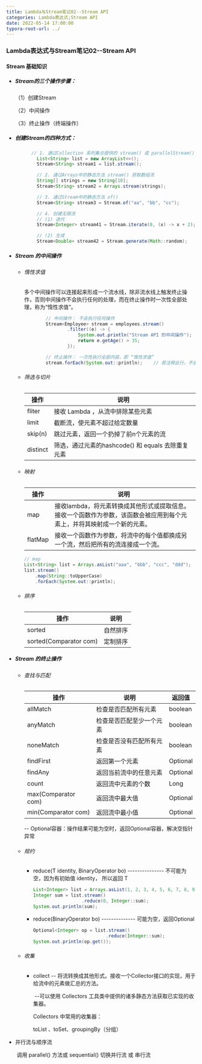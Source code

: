 ```yaml
---
title: Lambda与Stream笔记02--Stream API
categories: Lambda表达式;Stream API
date: 2022-05-14 17:00:00
typora-root-url: ../
---
```


### Lambda表达式与Stream笔记02--Stream API

#### Stream 基础知识

- ##### Stream的三个操作步骤：

  （1）创建Stream

  （2）中间操作

  （3）终止操作（终端操作）

- ##### 创建Stream的四种方式：

  ```java
  		// 1. 通过Collection 系列集合提供的 stream() 或 parallelStream()
          List<String> list = new ArrayList<>();
          Stream<String> stream1 = list.stream();
  
          // 2. 通过Arrays中的静态方法 stream() 获取数组流
          String[] strings = new String[10];
          Stream<String> stream2 = Arrays.stream(strings);
  
          // 3. 通过Stream中的静态方法 of()
          Stream<String> stream3 = Stream.of("aa", "bb", "cc");
  
          // 4. 创建无限流
          // (1) 迭代
          Stream<Integer> stream41 = Stream.iterate(0, (x) -> x + 2);
  
          // (2) 生成
          Stream<Double> stream42 = Stream.generate(Math::random);
  ```

- ##### Stream 的中间操作

  - ###### 惰性求值

    多个中间操作可以连接起来形成一个流水线，除非流水线上触发终止操作，否则中间操作不会执行任何的处理，而在终止操作时一次性全部处理，称为“惰性求值”。

    ```java
    		// 中间操作： 不会执行任何操作
            Stream<Employee> stream = employees.stream()
                    .filter((e) -> {
                        System.out.println("Stream API 的中间操作");
                        return e.getAge() > 35;
                    });
    
            // 终止操作： 一次性执行全部内容，即 “惰性求值”
            stream.forEach(System.out::println); 	// 若注释此行，不会有任何输出
    ```

  - ###### 筛选与切片

    | 操作     | 说明                                              |
    | -------- | ------------------------------------------------- |
    | fliter   | 接收 Lambda ，从流中排除某些元素                  |
    | limit    | 截断流，使元素不超过给定数量                      |
    | skip(n)  | 跳过元素，返回一个扔掉了前n个元素的流             |
    | distinct | 筛选，通过元素的hashcode() 和 equals 去除重复元素 |

  - ###### 映射

    | 操作    | 说明                                                         |
    | ------- | ------------------------------------------------------------ |
    | map     | 接收lambda，将元素转换成其他形式或提取信息。接收一个函数作为参数，该函数会被应用到每个元素上，并将其映射成一个新的元素。 |
    | flatMap | 接收一个函数作为参数，将流中的每个值都换成另一个流，然后把所有的流连接成一个流。 |

    ```java
    // map
    List<String> list = Arrays.asList("aaa", "bbb", "ccc", "ddd");
    list.stream()
        .map(String::toUpperCase)
        .forEach(System.out::println);
    ```

  - ###### 排序

    | 操作                   | 说明     |
    | ---------------------- | -------- |
    | sorted                 | 自然排序 |
    | sorted(Comparator com) | 定制排序 |

- ##### Stream 的终止操作

  - ###### 查找与匹配

    | 操作                | 说明                     | 返回值      |
    | ------------------- | ------------------------ | ----------- |
    | allMatch            | 检查是否匹配所有元素     | boolean     |
    | anyMatch            | 检查是否匹配至少一个元素 | boolean     |
    | noneMatch           | 检查是否没有匹配所有元素 | boolean     |
    | findFirst           | 返回第一个元素           | Optional<T> |
    | findAny             | 返回当前流中的任意元素   | Optional<T> |
    | count               | 返回流中元素的个数       | Long        |
    | max(Comparator com) | 返回流中最大值           | Optional<T> |
    | min(Comparator com) | 返回流中最小值           | Optional<T> |

    -- Optional容器：操作结果可能为空时，返回Optional容器，解决空指针异常

  - ###### 规约

    - reduce(T identity, BinaryOperator bo)          --------------- 不可能为空，因为有初始值 identity， 所以返回 T

      ```java
      List<Integer> list = Arrays.asList(1, 2, 3, 4, 5, 6, 7, 8, 9, 10);
      Integer sum = list.stream()
                        .reduce(0, Integer::sum);
      System.out.println(sum);
      ```

    - reduce(BinaryOperator bo)           -------------- 可能为空，返回Optional

      ```java
      Optional<Integer> op = list.stream()
                                 .reduce(Integer::sum);
      System.out.println(op.get());
      ```

  - ###### 收集

    - collect -- 将流转换成其他形式。接收一个Collector接口的实现，用于给流中的元素做汇总的方法。

      ​		     --可以使用 Collectors 工具类中提供的诸多静态方法获取已实现的收集器。

      Collectors 中常用的收集器：

      toList 、toSet、groupingBy（分组）

- 并行流与顺序流

  ​	调用 parallel() 方法或 sequential() 切换并行流 或 串行流